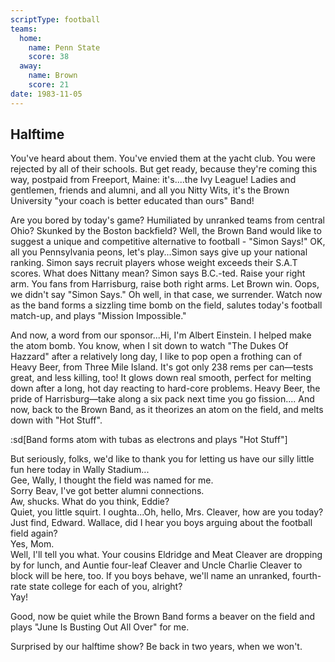 ```yaml
---
scriptType: football
teams:
  home:
    name: Penn State
    score: 38
  away:
    name: Brown
    score: 21
date: 1983-11-05
---
```


## Halftime

You've heard about them. You've envied them at the yacht club. You were rejected by all of their schools. But get ready, because they're coming this way, postpaid from Freeport, Maine: it's....the Ivy League! Ladies and gentlemen, friends and alumni, and all you Nitty Wits, it's the Brown University "your coach is better educated than ours" Band!

Are you bored by today's game? Humiliated by unranked teams from central Ohio? Skunked by the Boston backfield? Well, the Brown Band would like to suggest a unique and competitive alternative to football - "Simon Says!" OK, all you Pennsylvania peons, let's play...Simon says give up your national ranking. Simon says recruit players whose weight exceeds their S.A.T scores. What does Nittany mean? Simon says B.C.-ted. Raise your right arm. You fans from Harrisburg, raise both right arms. Let Brown win. Oops, we didn't say "Simon Says." Oh well, in that case, we surrender. Watch now as the band forms a sizzling time bomb on the field, salutes today's football match-up, and plays "Mission Impossible."

And now, a word from our sponsor...Hi, I'm Albert Einstein. I helped make the atom bomb. You know, when I sit down to watch "The Dukes Of Hazzard" after a relatively long day, I like to pop open a frothing can of Heavy Beer, from Three Mile Island. It's got only 238 rems per can—tests great, and less killing, too! It glows down real smooth, perfect for melting down after a long, hot day reacting to hard-core problems. Heavy Beer, the pride of Harrisburg—take along a six pack next time you go fission.... And now, back to the Brown Band, as it theorizes an atom on the field, and melts down with "Hot Stuff".

:sd[Band forms atom with tubas as electrons and plays "Hot Stuff"]

But seriously, folks, we'd like to thank you for letting us have our silly little fun here today in Wally Stadium...\
 Gee, Wally, I thought the field was named for me.\
 Sorry Beav, I've got better alumni connections.\
 Aw, shucks. What do you think, Eddie?\
 Quiet, you little squirt. I oughta...Oh, hello, Mrs. Cleaver, how are you today?\
 Just find, Edward. Wallace, did I hear you boys arguing about the football field again?\
 Yes, Mom. \
 Well, I'll tell you what. Your cousins Eldridge and Meat Cleaver are dropping by for lunch, and Auntie four-leaf Cleaver and Uncle Charlie Cleaver to block will be here, too. If you boys behave, we'll name an unranked, fourth-rate state college for each of you, alright?\
 Yay!

Good, now be quiet while the Brown Band forms a beaver on the field and plays "June Is Busting Out All Over" for me.

Surprised by our halftime show? Be back in two years, when we won't.
